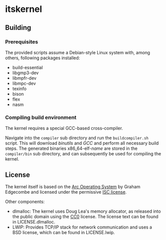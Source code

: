 # itskernel

## Building


### Prerequisites
The provided scripts assume a Debian-style Linux system with, among others, following packages installed:
* build-essential
* libgmp3-dev
* libmpfr-dev
* libmpc-dev
* texinfo
* bison
* flex
* nasm

### Compiling build environment
The kernel requires a special GCC-based cross-compiler.

Navigate into the `compiler` sub directory and run the `buildcompiler.sh` script. This will download _binutils_ and _GCC_ and perform all necessary build steps. The generated binaries x86_64-elf-_name_ are stored in the `compiler/bin` sub directory, and can subsequently be used for compiling the kernel.

## License
The kernel itself is based on the [Arc Operating System](https://github.com/grahamedgecombe/arc) by Graham Edgecombe and licensed under the permissive [ISC license](https://www.isc.org/downloads/software-support-policy/isc-license/).

Other components:
* dlmalloc: The kernel uses Doug Lea's memory allocator, as released into the public domain using the [CC0](http://creativecommons.org/publicdomain/zero/1.0/) license. The license text can be found in LICENSE.dlmalloc.
* LWIP: Provides TCP/IP stack for network communication and uses a BSD license, which can be found in LICENSE.lwip.
